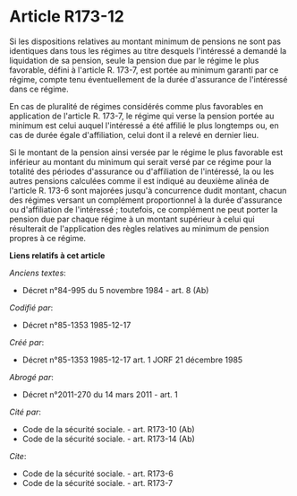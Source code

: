 # Article R173-12

Si les dispositions relatives au montant minimum de pensions ne sont pas identiques dans tous les régimes au titre desquels
l'intéressé a demandé la liquidation de sa pension, seule la pension due par le régime le plus favorable, défini à l'article
R. 173-7, est portée au minimum garanti par ce régime, compte tenu éventuellement de la durée d'assurance de l'intéressé dans
ce régime. 

En cas de pluralité de régimes considérés comme plus favorables en application de l'article R. 173-7, le régime qui verse la
pension portée au minimum est celui auquel l'intéressé a été affilié le plus longtemps ou, en cas de durée égale
d'affiliation, celui dont il a relevé en dernier lieu. 

Si le montant de la pension ainsi versée par le régime le plus favorable est inférieur au montant du minimum qui serait versé
par ce régime pour la totalité des périodes d'assurance ou d'affiliation de l'intéressé, la ou les autres pensions calculées
comme il est indiqué au deuxième alinéa de l'article R. 173-6 sont majorées jusqu'à concurrence dudit montant, chacun des
régimes versant un complément proportionnel à la durée d'assurance ou d'affiliation de l'intéressé ; toutefois, ce complément
ne peut porter la pension due par chaque régime à un montant supérieur à celui qui résulterait de l'application des règles
relatives au minimum de pension propres à ce régime.

**Liens relatifs à cet article**

_Anciens textes_:

  - Décret n°84-995 du 5 novembre 1984 - art. 8 (Ab)

_Codifié par_:

  - Décret n°85-1353 1985-12-17

_Créé par_:

  - Décret n°85-1353 1985-12-17 art. 1 JORF 21 décembre 1985

_Abrogé par_:

  - Décret n°2011-270 du 14 mars 2011 - art. 1

_Cité par_:

  - Code de la sécurité sociale. - art. R173-10 (Ab)
  - Code de la sécurité sociale. - art. R173-14 (Ab)

_Cite_:

  - Code de la sécurité sociale. - art. R173-6
  - Code de la sécurité sociale. - art. R173-7
